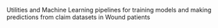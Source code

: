 Utilities and Machine Learning pipelines for training models and making predictions from claim datasets in Wound patients

